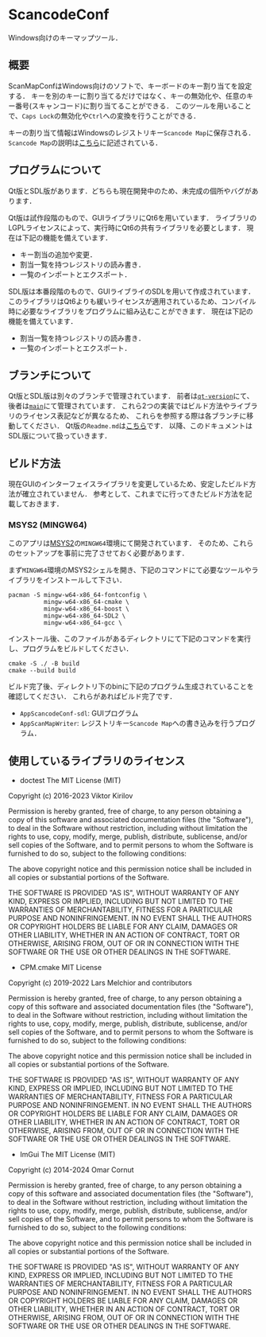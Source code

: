 # ScancodeConf
Windows向けのキーマップツール．

## 概要
ScanMapConfはWindows向けのソフトで、キーボードのキー割り当てを設定する．
キーを別のキーに割り当てるだけではなく、キーの無効化や、任意のキー番号(スキャンコード)に割り当てることができる．
このツールを用いることで、`Caps Lock`の無効化や`Ctrl`への変換を行うことができる．

キーの割り当て情報はWindowsのレジストリキー`Scancode Map`に保存される．
`Scancode Map`の説明は[こちら](https://learn.microsoft.com/ja-jp/windows-hardware/drivers/hid/keyboard-and-mouse-class-drivers#scan-code-mapper-for-keyboards)に記述されている．

## プログラムについて
Qt版とSDL版があります．どちらも現在開発中のため、未完成の個所やバグがあります．

Qt版は試作段階のもので、GUIライブラリにQt6を用いています．
ライブラリのLGPLライセンスによって、実行時にQt6の共有ライブラリを必要とします．
現在は下記の機能を備えています．
- キー割当の追加や変更．
- 割当一覧を持つレジストリの読み書き．
- 一覧のインポートとエクスポート．

SDL版は本番段階のもので、GUIライブライのSDLを用いて作成されています．
このライブラリはQt6よりも緩いライセンスが適用されているため、コンパイル時に必要なライブラリをプログラムに組み込むことができます．
現在は下記の機能を備えています．
- 割当一覧を持つレジストリの読み書き．
- 一覧のインポートとエクスポート．

## ブランチについて
Qt版とSDL版は別々のブランチで管理されています．
前者は[`qt-version`](https://github.com/Y-T10/ScancodeConfig/tree/qt-version)にて、
後者は[`main`](https://github.com/Y-T10/ScancodeConfig/tree/main)にて管理されています．
これら2つの実装ではビルド方法やライブラリのライセンス表記などが異なるため、
これらを参照する際は各ブランチに移動してください．
Qt版の`Readme.md`は[こちら](/../qt-version/Readme.md)です．
以降、このドキュメントはSDL版について扱っていきます．

## ビルド方法
現在GUIのインターフェイスライブラリを変更しているため、安定したビルド方法が確立されていません．
参考として、これまでに行ってきたビルド方法を記載しておきます．

### MSYS2 (MINGW64)
このアプリは[MSYS2](https://www.msys2.org/)の`MINGW64`環境にて開発されています．
そのため、これらのセットアップを事前に完了させておく必要があります．

まず`MINGW64`環境のMSYS2シェルを開き、下記のコマンドにて必要なツールやライブラリをインストールして下さい．
```
pacman -S mingw-w64-x86_64-fontconfig \
          mingw-w64-x86_64-cmake \
          mingw-w64-x86_64-boost \
          mingw-w64-x86_64-SDL2 \
          mingw-w64-x86_64-gcc \
```
インストール後、このファイルがあるディレクトリにて下記のコマンドを実行し、プログラムをビルドしてください．
```
cmake -S ./ -B build
cmake --build build
```
ビルド完了後、ディレクトリ下のbinに下記のプログラム生成されていることを確認してください．
これらがあればビルド完了です．

- `AppScancodeConf-sdl`: GUIプログラム
- `AppScanMapWriter`: レジストリキー`Scancode Map`への書き込みを行うプログラム．

## 使用しているライブラリのライセンス

- doctest
The MIT License (MIT)

Copyright (c) 2016-2023 Viktor Kirilov

Permission is hereby granted, free of charge, to any person obtaining a copy
of this software and associated documentation files (the "Software"), to deal
in the Software without restriction, including without limitation the rights
to use, copy, modify, merge, publish, distribute, sublicense, and/or sell
copies of the Software, and to permit persons to whom the Software is
furnished to do so, subject to the following conditions:

The above copyright notice and this permission notice shall be included in all
copies or substantial portions of the Software.

THE SOFTWARE IS PROVIDED "AS IS", WITHOUT WARRANTY OF ANY KIND, EXPRESS OR
IMPLIED, INCLUDING BUT NOT LIMITED TO THE WARRANTIES OF MERCHANTABILITY,
FITNESS FOR A PARTICULAR PURPOSE AND NONINFRINGEMENT. IN NO EVENT SHALL THE
AUTHORS OR COPYRIGHT HOLDERS BE LIABLE FOR ANY CLAIM, DAMAGES OR OTHER
LIABILITY, WHETHER IN AN ACTION OF CONTRACT, TORT OR OTHERWISE, ARISING FROM,
OUT OF OR IN CONNECTION WITH THE SOFTWARE OR THE USE OR OTHER DEALINGS IN THE
SOFTWARE.

- CPM.cmake
MIT License

Copyright (c) 2019-2022 Lars Melchior and contributors

Permission is hereby granted, free of charge, to any person obtaining a copy
of this software and associated documentation files (the "Software"), to deal
in the Software without restriction, including without limitation the rights
to use, copy, modify, merge, publish, distribute, sublicense, and/or sell
copies of the Software, and to permit persons to whom the Software is
furnished to do so, subject to the following conditions:

The above copyright notice and this permission notice shall be included in all
copies or substantial portions of the Software.

THE SOFTWARE IS PROVIDED "AS IS", WITHOUT WARRANTY OF ANY KIND, EXPRESS OR
IMPLIED, INCLUDING BUT NOT LIMITED TO THE WARRANTIES OF MERCHANTABILITY,
FITNESS FOR A PARTICULAR PURPOSE AND NONINFRINGEMENT. IN NO EVENT SHALL THE
AUTHORS OR COPYRIGHT HOLDERS BE LIABLE FOR ANY CLAIM, DAMAGES OR OTHER
LIABILITY, WHETHER IN AN ACTION OF CONTRACT, TORT OR OTHERWISE, ARISING FROM,
OUT OF OR IN CONNECTION WITH THE SOFTWARE OR THE USE OR OTHER DEALINGS IN THE
SOFTWARE.

- ImGui
The MIT License (MIT)

Copyright (c) 2014-2024 Omar Cornut

Permission is hereby granted, free of charge, to any person obtaining a copy
of this software and associated documentation files (the "Software"), to deal
in the Software without restriction, including without limitation the rights
to use, copy, modify, merge, publish, distribute, sublicense, and/or sell
copies of the Software, and to permit persons to whom the Software is
furnished to do so, subject to the following conditions:

The above copyright notice and this permission notice shall be included in all
copies or substantial portions of the Software.

THE SOFTWARE IS PROVIDED "AS IS", WITHOUT WARRANTY OF ANY KIND, EXPRESS OR
IMPLIED, INCLUDING BUT NOT LIMITED TO THE WARRANTIES OF MERCHANTABILITY,
FITNESS FOR A PARTICULAR PURPOSE AND NONINFRINGEMENT. IN NO EVENT SHALL THE
AUTHORS OR COPYRIGHT HOLDERS BE LIABLE FOR ANY CLAIM, DAMAGES OR OTHER
LIABILITY, WHETHER IN AN ACTION OF CONTRACT, TORT OR OTHERWISE, ARISING FROM,
OUT OF OR IN CONNECTION WITH THE SOFTWARE OR THE USE OR OTHER DEALINGS IN THE
SOFTWARE.
